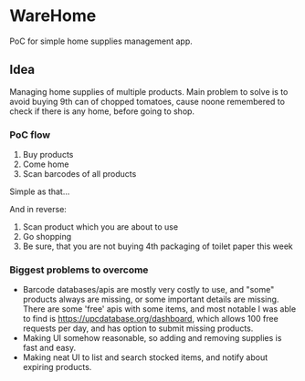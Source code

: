 # WareHome

PoC for simple home supplies management app.

## Idea

Managing home supplies of multiple products. 
Main problem to solve is to avoid buying 9th can of chopped tomatoes, 
cause noone remembered to check if there is any home, before going to shop.

### PoC flow

1. Buy products
2. Come home
3. Scan barcodes of all products

Simple as that...

And in reverse:
1. Scan product which you are about to use
2. Go shopping
3. Be sure, that you are not buying 4th packaging of toilet paper this week


### Biggest problems to overcome

- Barcode databases/apis are mostly very costly to use, and "some" products always are missing, 
or some important details are missing. There are some 'free' apis with some items, 
and most notable I was able to find is https://upcdatabase.org/dashboard, 
which allows 100 free requests per day, and has option to submit missing products. 
- Making UI somehow reasonable, so adding and removing supplies is fast and easy.
- Making neat UI to list and search stocked items, and notify about expiring products.
